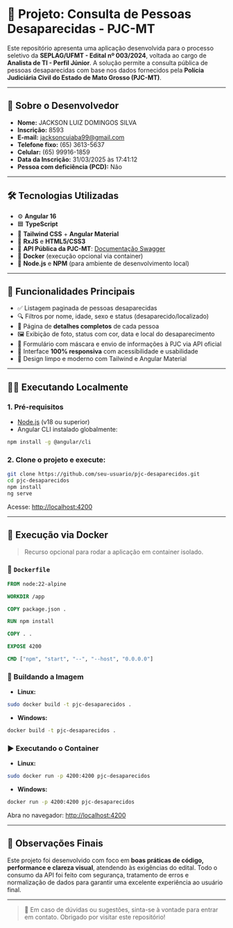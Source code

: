 # 🚨 Projeto: Consulta de Pessoas Desaparecidas - PJC-MT

Este repositório apresenta uma aplicação desenvolvida para o processo seletivo da **SEPLAG/UFMT - Edital nº 003/2024**, voltada ao cargo de **Analista de TI - Perfil Júnior**.
A solução permite a consulta pública de pessoas desaparecidas com base nos dados fornecidos pela **Polícia Judiciária Civil do Estado de Mato Grosso (PJC-MT)**.

---

## 👤 Sobre o Desenvolvedor

- **Nome:** JACKSON LUIZ DOMINGOS SILVA  
- **Inscrição:** 8593  
- **E-mail:** [jacksoncuiaba99@gmail.com](mailto:jacksoncuiaba99@gmail.com)  
- **Telefone fixo:** (65) 3613-5637  
- **Celular:** (65) 99916-1859  
- **Data da Inscrição:** 31/03/2025 às 17:41:12  
- **Pessoa com deficiência (PCD):** Não

---

## 🛠️ Tecnologias Utilizadas

- ⚙️ **Angular 16**
- 🟦 **TypeScript**
- 🎨 **Tailwind CSS** + **Angular Material**
- 🧩 **RxJS** e **HTML5/CSS3**
- 🔗 **API Pública da PJC-MT**: [Documentação Swagger](https://abitus-api.geia.vip/swagger-ui/index.html)
- 🐳 **Docker** (execução opcional via container)
- 🧪 **Node.js** e **NPM** (para ambiente de desenvolvimento local)

---

## 🚀 Funcionalidades Principais

- ✅ Listagem paginada de pessoas desaparecidas
- 🔍 Filtros por nome, idade, sexo e status (desaparecido/localizado)
- 📄 Página de **detalhes completos** de cada pessoa
- 🖼️ Exibição de foto, status com cor, data e local do desaparecimento
- 📝 Formulário com máscara e envio de informações à PJC via API oficial
- 📱 Interface **100% responsiva** com acessibilidade e usabilidade
- 💅 Design limpo e moderno com Tailwind e Angular Material

---

## 🧑‍💻 Executando Localmente

### 1. Pré-requisitos

- [Node.js](https://nodejs.org/) (v18 ou superior)
- Angular CLI instalado globalmente:
```bash
npm install -g @angular/cli
```

### 2. Clone o projeto e execute:

```bash
git clone https://github.com/seu-usuario/pjc-desaparecidos.git
cd pjc-desaparecidos
npm install
ng serve
```

Acesse: [http://localhost:4200](http://localhost:4200)

---

## 🐳 Execução via Docker

> Recurso opcional para rodar a aplicação em container isolado.

### 📁 `Dockerfile`

```dockerfile
FROM node:22-alpine

WORKDIR /app

COPY package.json .

RUN npm install

COPY . .

EXPOSE 4200

CMD ["npm", "start", "--", "--host", "0.0.0.0"]
```

### 🔨 Buildando a Imagem

- **Linux:**
```bash
sudo docker build -t pjc-desaparecidos .
```
- **Windows:**
```bash
docker build -t pjc-desaparecidos .
```

### ▶️ Executando o Container

- **Linux:**
```bash
sudo docker run -p 4200:4200 pjc-desaparecidos
```
- **Windows:**
```bash
docker run -p 4200:4200 pjc-desaparecidos
```

Abra no navegador: [http://localhost:4200](http://localhost:4200)

---

## 📌 Observações Finais

Este projeto foi desenvolvido com foco em **boas práticas de código, performance e clareza visual**, atendendo às exigências do edital. Todo o consumo da API foi feito com segurança, tratamento de erros e normalização de dados para garantir uma excelente experiência ao usuário final.

---

> 💬 Em caso de dúvidas ou sugestões, sinta-se à vontade para entrar em contato. Obrigado por visitar este repositório!
